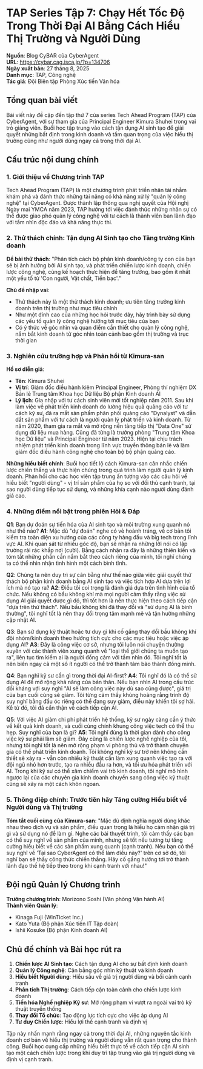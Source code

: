 # TAP Series Tập 7: Chạy Hết Tốc Độ Trong Thời Đại AI Bằng Cách Hiểu Thị Trường và Người Dùng

**Nguồn**: Blog CyBAR của CyberAgent  
**URL**: https://cybar.cag.isca.jp/?p=134706  
**Ngày xuất bản**: 27 tháng 8, 2025  
**Danh mục**: TAP, Công nghệ  
**Tác giả**: Đội Biên tập Phòng Xúc tiến Văn hóa

## Tổng quan bài viết

Bài viết này đề cập đến tập thứ 7 của series Tech Ahead Program (TAP) của CyberAgent, với sự tham gia của Principal Engineer Kimura Shuhei trong vai trò giảng viên. Buổi học tập trung vào cách tận dụng AI sinh tạo để giải quyết những bất định trong kinh doanh và tầm quan trọng của việc hiểu thị trường cũng như người dùng ngay cả trong thời đại AI.

## Cấu trúc nội dung chính

### 1. Giới thiệu về Chương trình TAP

Tech Ahead Program (TAP) là một chương trình phát triển nhân tài nhằm khám phá và đánh thức những tài năng có khả năng xử lý "quản lý công nghệ" tại CyberAgent. Được thành lập thông qua nghị quyết của Hội nghị Ngày mai YMCA năm 2023, TAP hướng tới việc đánh thức những nhân sự có thể được giao phó quản lý công nghệ với tư cách là thành viên ban lãnh đạo với tầm nhìn độc đáo và khả năng thực thi.

### 2. Thử thách chính: Tận dụng AI Sinh tạo cho Tăng trưởng Kinh doanh

**Đề bài thử thách**: "Phân tích cách bộ phận kinh doanh/công ty con của bạn sẽ bị ảnh hưởng bởi AI sinh tạo, và phát triển chiến lược kinh doanh, chiến lược công nghệ, cùng kế hoạch thực hiện để tăng trường, bao gồm ít nhất một yếu tố từ 'Con người, Vật chất, Tiền bạc'."

**Chủ đề nhập vai**:
- Thử thách này là một thử thách kinh doanh; ưu tiên tăng trưởng kinh doanh trên thị trường như mục tiêu chính
- Như một đỉnh cao của những học hỏi trước đây, hãy trình bày sử dụng các yếu tố quản lý công nghệ hướng tới mục tiêu của bạn
- Có ý thức về góc nhìn và quan điểm cần thiết cho quản lý công nghệ, nắm bắt kinh doanh từ góc nhìn toàn cảnh bao gồm thị trường và trục thời gian

### 3. Nghiên cứu trường hợp và Phản hồi từ Kimura-san

**Hồ sơ diễn giả**:
- **Tên**: Kimura Shuhei  
- **Vị trí**: Giám đốc điều hành kiêm Principal Engineer, Phòng thí nghiệm DX Bán lẻ Trung tâm Khoa học Dữ liệu Bộ phận Kinh doanh AI
- **Lý lịch**: Gia nhập với tư cách sinh viên mới tốt nghiệp năm 2011. Sau khi làm việc về phát triển kinh doanh đo lường hiệu quả quảng cáo với tư cách kỹ sư, đã ra mắt sản phẩm phân phối quảng cáo "Dynalyst" và dẫn dắt sản phẩm với tư cách là người quản lý phát triển và kinh doanh. Từ năm 2020, tham gia ra mắt và mở rộng nền tảng tiếp thị "Data One" sử dụng dữ liệu mua hàng. Cũng đã từng là trưởng phòng "Trung tâm Khoa học Dữ liệu" và Principal Engineer từ năm 2023. Hiện tại chịu trách nhiệm phát triển kinh doanh trong lĩnh vực truyền thông bán lẻ và làm giám đốc điều hành công nghệ cho toàn bộ bộ phận quảng cáo.

**Những hiểu biết chính**: Buổi học tiết lộ cách Kimura-san cân nhắc chiến lược chiến thắng và thực hiện chúng trong quá trình làm người quản lý kinh doanh. Phản hồi cho các học viên tập trung ấn tượng vào các câu hỏi về hiểu biết "người dùng" - vị trí sản phẩm của họ so với đối thủ cạnh tranh, tại sao người dùng tiếp tục sử dụng, và những khía cạnh nào người dùng đánh giá cao.

### 4. Những điểm nổi bật trong phiên Hỏi & Đáp

**Q1**: Bạn dự đoán sự tiến hóa của AI sinh tạo và môi trường xung quanh nó như thế nào?
**A1**: Mặc dù "dự đoán" nghe có vẻ hoành tráng, về cơ bản tôi kiểm tra toàn diện xu hướng của các công ty hàng đầu và big tech trong lĩnh vực AI. Khi quan sát từ nhiều góc độ, bạn sẽ nhận ra những lời nói có lập trường rải rác khắp nơi (cười). Bằng cách nhận ra đây là những thiên kiến và tóm tắt những phần cần nắm bắt theo cách riêng của mình, tôi nghĩ chúng ta có thể nhìn nhận tình hình một cách bình tĩnh.

**Q2**: Chúng ta nên duy trì sự cân bằng như thế nào giữa việc giải quyết thử thách bộ phận kinh doanh bằng AI sinh tạo và việc tích hợp AI dựa trên lợi ích mà nó tạo ra?
**A2**: Điều tôi coi trọng là đánh giá dựa trên tình hình của tổ chức. Nếu không có bầu không khí mà mọi người cảm thấy rằng việc sử dụng AI giải quyết được gì đó, thì tốt hơn là nên thực hiện theo cách tiếp cận "dựa trên thử thách". Nếu bầu không khí đã thay đổi và "sử dụng AI là bình thường", tôi nghĩ tốt là nên thay đổi trọng tâm mạnh mẽ và tận hưởng những cập nhật AI.

**Q3**: Bạn sử dụng kỹ thuật hoặc tư duy gì khi cố gắng thay đổi bầu không khí đội nhóm/kinh doanh theo hướng tích cực cho các mục tiêu hoặc việc áp dụng AI?
**A3**: Đây là công việc cơ sở, nhưng tôi luôn nói chuyện thường xuyên với các thành viên xung quanh về "loại thế giới chúng ta muốn tạo ra", liên tục tìm kiếm ai là người đồng cảm với tầm nhìn đó. Tôi nghĩ tốt là nên biến ngay cả một số ít người có thể trở thành tâm bão thành đồng minh.

**Q4**: Bạn nghĩ kỹ sư cần gì trong thời đại AI-first?
**A4**: Tôi nghĩ đó là có thể sử dụng AI để mở rộng khả năng của bản thân. Nếu bạn nhìn AI trong cấu trúc đối kháng với suy nghĩ "AI sẽ làm công việc này dù sao cũng được", giá trị của bạn cuối cùng sẽ giảm. Tôi từng cảm thấy khủng hoảng rằng trình độ suy nghĩ bằng đầu óc riêng có thể đang suy giảm, điều này khiến tôi sợ hãi. Kể từ đó, tôi đã cẩn thận về cách tiếp cận AI.

**Q5**: Với việc AI giảm chi phí phát triển hệ thống, kỹ sư ngày càng cần ý thức về kết quả kinh doanh, và cuối cùng chính khung công việc tech có thể thu hẹp. Suy nghĩ của bạn là gì?
**A5**: Tôi nghĩ đúng là thời gian dành cho công việc kỹ sư phải làm sẽ giảm. Đây cũng là chiến lược nghề nghiệp của tôi, nhưng tôi nghĩ tốt là nên mở rộng phạm vi phòng thủ và trở thành chuyên gia có thể phát triển kinh doanh. Tôi không nghĩ kỹ sư trở nên không cần thiết sẽ xảy ra - vẫn còn nhiều kỹ thuật cần làm xung quanh việc tạo ra với đội ngũ nhỏ hơn trước, tạo ra nhiều đầu ra hơn, và tối ưu hóa phát triển với AI. Trong khi kỹ sư có thể xâm chiếm vai trò kinh doanh, tôi nghĩ mô hình ngược lại của các chuyên gia kinh doanh chuyển sang công việc kỹ thuật cũng sẽ xảy ra một cách khôn ngoan.

### 5. Thông điệp chính: Trước tiên hãy Tăng cường Hiểu biết về Người dùng và Thị trường

**Tóm tắt cuối cùng của Kimura-san**: "Mặc dù định nghĩa người dùng khác nhau theo dịch vụ và sản phẩm, điều quan trọng là hiểu họ cảm nhận giá trị gì và sử dụng nó để làm gì. Nghe các bài thuyết trình, tôi cảm thấy các bạn có thể suy nghĩ về sản phẩm của mình, nhưng sẽ tốt nếu tương tự tăng cường hiểu biết về các sản phẩm xung quanh (cạnh tranh). Nếu bạn có thể suy nghĩ về 'Tại sao CyberAgent có thể làm điều này?' trên cơ sở đó, tôi nghĩ bạn sẽ thấy công thức chiến thắng. Hãy cố gắng hướng tới trở thành lãnh đạo thế hệ tiếp theo trong khi cạnh tranh với nhau!"

## Đội ngũ Quản lý Chương trình

**Trưởng chương trình**: Morizono Soshi (Văn phòng Vận hành AI)  
**Thành viên Quản lý**:
- Kinaga Fuji (WinTicket Inc.)
- Kato Yuta (Bộ phận Xúc tiến IT Tập đoàn)
- Ishii Kosuke (Bộ phận Kinh doanh AI)

## Chủ đề chính và Bài học rút ra

1. **Chiến lược AI Sinh tạo**: Cách tận dụng AI cho sự bất định kinh doanh
2. **Quản lý Công nghệ**: Cân bằng góc nhìn kỹ thuật và kinh doanh  
3. **Hiểu biết Người dùng**: Hiểu sâu về giá trị người dùng và bối cảnh cạnh tranh
4. **Phân tích Thị trường**: Cách tiếp cận toàn cảnh cho chiến lược kinh doanh
5. **Tiến hóa Nghề nghiệp Kỹ sư**: Mở rộng phạm vi vượt ra ngoài vai trò kỹ thuật truyền thống
6. **Thay đổi Tổ chức**: Tạo động lực tích cực cho việc áp dụng AI
7. **Tư duy Chiến lược**: Hiểu lợi thế cạnh tranh và định vị

Tập này nhấn mạnh rằng ngay cả trong thời đại AI, những nguyên tắc kinh doanh cơ bản về hiểu thị trường và người dùng vẫn rất quan trọng cho thành công. Buổi học cung cấp những hiểu biết thực tế về cách tiếp cận AI sinh tạo một cách chiến lược trong khi duy trì tập trung vào giá trị người dùng và định vị cạnh tranh.

